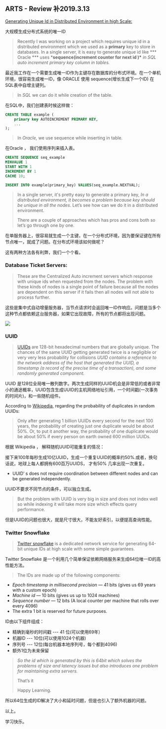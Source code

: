 ## ARTS - Review 补2019.3.13

[Generating Unique Id in Distributed Environment in high Scale:](https://medium.com/@sauravomar01/generating-unique-id-in-distributed-environment-in-high-scale-88f83240db57)





大规模生成分布式系统的唯一ID

> Recently I was working on a project which requires unique id in a distributed environment which we used as a **primary** key to store in databases. In a single server, it is easy to generate unique id like *** Oracle \*** uses ***sequence(increment counter for next id )\*** *in SQL auto increment primary key column in tables.*

最近我工作在一个需要生成唯一ID作为主键存在数据库的分布式环境。在一个单机环境，很容易生成唯一ID，像 ORACLE 使用 sequence(增长生成下一个ID) 在SQL表中自增主键列。



>In *SQL* we can do it while creation of the table.

在SQL中，我们创建表时候这样做：

```sql
CREATE TABLE example (
	primary key AUTOINCREMENT PRIMARY KEY,
	...
);
```



> In *Oracle,* we use sequence while inserting in table.

在Oracle ， 我们使用序列来插入表。

```sql
CREATE SEQUENCE seq_example
MINVALUE 1
START WITH 1
INCREMENT BY 1
CACHE 10;

INSERT INTO example(primary_key) VALUES(seq_example.NEXTVAL);
```

> In a single server, it's pretty easy to generate a primary key, *In a distributed environment, it becomes a problem because key should be unique in all the nodes*. Let’s see how can we do it in a distributed environment.
>
> There are a couple of approaches which has pros and cons both so let’s go through one by one.

在单服务器上，很容易就生成一个主键，在一个分布式环境，因为要保证键在所有节点唯一，就成了问题。在分布式环境该如何做呢？

这有两种方法各有利弊，我们一个个看。

### Database Ticket Servers:

> These are the Centralized Auto increment servers which response with unique ids when requested from the nodes. The problem with these kinds of nodes is a single point of failure because all the nodes are dependent on this server if it fails then all nodes will not able to process further.

这些是集中式自动增量服务器，当节点请求时会返回唯一ID作响应。问题是当多个这种节点都依赖这台服务器，如果它出现故障，所有的节点都将出现问题。

![](https://miro.medium.com/max/1290/1*mu6PaFArn_O2Gl4thJa7bQ.png)

### UUID

> [UUIDs](https://en.wikipedia.org/wiki/Universally_unique_identifier) are 128-bit hexadecimal numbers that are globally unique. The chances of the same UUID getting generated twice is a negligible or very very less probability for collisions *UUID contains a reference to the network address of the host that generated the UUID, a timestamp (a record of the precise time of a transaction), and some randomly generated component.*

UUID 是128位全局唯一散列数字。两次生成同样的UUID机会是非常低的或者非常小的通途概率，UUID包含生成UUID的主机网络地址引用，一个时间戳(一次事务的时间片)，和一些随机组件。

According to [Wikipedia](https://en.wikipedia.org/wiki/Universally_unique_identifier#Random_UUID_probability_of_duplicates), regarding the probability of duplicates in random UUIDs:

> Only after generating 1 billion UUIDs every second for the next 100 years, the probability of creating just one duplicate would be about 50%. Or, to put it another way, the probability of one duplicate would be about 50% if every person on earth owned 600 million UUIDs.

根据 Wikipedia ， 解释随机UUID可能重复的情况：

接下来100年每秒生成10亿UUID，生成一个重复UUID的概率约50%.或者，换句话说，地球上每人都拥有600百万UUIDS， 才有50% 几率出现一次重复。

* UUID’ s does not require coordination between different nodes and can be generated independently.

UUID不要求不同节点的条件，可以独立生成。

>  But the problem with UUID is very big in size and does not index well so while indexing it will take more size which effects query performance.

但是UUID的问题也很大，就是尺寸很大，不能友好索引，以便提高查询性能。

### Twitter Snowflake

> [Twitter snowflake](https://github.com/twitter/snowflake/tree/snowflake-2010) is a dedicated network service for generating 64-bit unique IDs at high scale with some simple guarantees.

Twitter Snowflake 是一个利用几个简单保证依赖网络服务来生成64位唯一ID的高性能方法。

> The IDs are made up of the following components:

- *Epoch timestamp in millisecond precision* — 41 bits (gives us 69 years with a custom epoch)
- *Machine id* — 10 bits (gives us up to 1024 machines)
- *Sequence number* — 12 bits (A local counter per machine that rolls over every 4096)
- The extra 1 bit is reserved for future purposes.

ID由以下组件组成：

* 精确到毫秒的时间戳 --- 41 位(可以使用69年）
* 机器ID  --- 10位(可以使用1024个机器)
* 序列号 --- 12位(每台机器本地序列号，每个都到4096)
* 额外1位为未来保留

> *So the id which is generated by this is 64bit which solves the problems of size and latency issues but also introduces one problem for maintaining extra servers.*
>
> That’s it
>
> Happy Learning.

所以64位生成的ID解决了大小和延时问题，但是也引入了额外机器的问题。

以上。

学习快乐。





